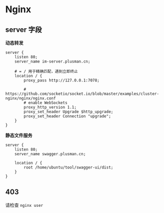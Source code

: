 # Nginx

## server 字段

**动态转发**  
```shell
server {
    listen 80;
    server_name im-server.plusman.cn;

    # = / 用于精确匹配，遇到立即终止
    location / {
        proxy_pass http://127.0.0.1:7078;

        # https://github.com/socketio/socket.io/blob/master/examples/cluster-nginx/nginx/nginx.conf
        # enable WebSockets
        proxy_http_version 1.1;
        proxy_set_header Upgrade $http_upgrade;
        proxy_set_header Connection "upgrade";
    }
}
```
**静态文件服务**  
```shell
server {
    listen 80;
    server_name swagger.plusman.cn;

    location / {
        root /home/ubuntu/tool/swagger-ui/dist;
    }
}
```

## 403 
请检查 `nginx user`

